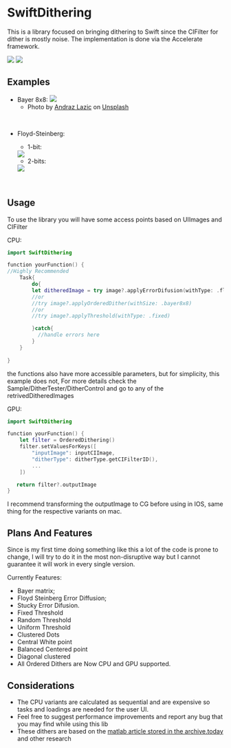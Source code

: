 # SwiftDithering

This is a library focused on bringing dithering to Swift since the CIFilter for dither is mostly noise.
The implementation is done via the Accelerate framework.  

[![](https://img.shields.io/endpoint?url=https%3A%2F%2Fswiftpackageindex.com%2Fapi%2Fpackages%2Flugalu%2FSwiftDithering%2Fbadge%3Ftype%3Dswift-versions)](https://swiftpackageindex.com/lugalu/SwiftDithering)
[![](https://img.shields.io/endpoint?url=https%3A%2F%2Fswiftpackageindex.com%2Fapi%2Fpackages%2Flugalu%2FSwiftDithering%2Fbadge%3Ftype%3Dplatforms)](https://swiftpackageindex.com/lugalu/SwiftDithering)
<br>
## Examples
- Bayer 8x8:
    <img src= "https://i.imgur.com/6CMZE2w.png"/>
    - Photo by <a href="https://unsplash.com/@andrazlazic?utm_source=unsplash&utm_medium=referral&utm_content=creditCopyText">Andraz Lazic</a> on <a href="https://unsplash.com/photos/5suzgCS6mIc?utm_source=unsplash&utm_medium=referral&utm_content=creditCopyText">Unsplash</a>
<br>

- Floyd-Steinberg:
    - 1-bit:
     <img src="https://i.imgur.com/tyzuqXu.png"/>
    <br>
    
    - 2-bits:
     <img src="https://i.imgur.com/UOo2bbZ.png"/>

<br>

## Usage
To use the library you will have some access points based on UIImages and CIFilter  

CPU:
```Swift
import SwiftDithering

function yourFunction() {
//Highly Recommended
    Task{
        do{
        let ditheredImage = try image?.applyErrorDifusion(withType: .floydSteinberg)
        //or
        //try image?.applyOrderedDither(withSize: .bayer8x8)
        //or
        //try image?.applyThreshold(withType: .fixed)

        }catch{
          //handle errors here
        }
    }
  
}
```
the functions also have more accessible parameters, but for simplicity, this example does not, For more details check the Sample/DitherTester/DitherControl and go to any of the retrivedDitheredImages  

GPU:
```Swift
import SwiftDithering

function yourFunction() {
    let filter = OrderedDithering()
    filter.setValuesForKeys([
        "inputImage": inputCIImage,
        "ditherType": ditherType.getCIFilterID(),
        ...
    ])

   return filter?.outputImage
}
```
I recommend transforming the outputImage to CG before using in IOS, same thing for the respective variants on mac.  

## Plans And Features
Since is my first time doing something like this a lot of the code is prone to change, I will try to do it in the most non-disruptive way but I cannot guarantee it will work in every single version.

Currently Features:
 - Bayer matrix;
 - Floyd Steinberg Error Diffusion;
 - Stucky Error Difusion.
 - Fixed Threshold
 - Random Threshold
 - Uniform Threshold
 - Clustered Dots
 - Central White point
 - Balanced Centered point
 - Diagonal clustered
 - All Ordered Dithers are Now CPU and GPU supported.  
 
 ## Considerations
* The CPU variants are calculated as sequential and are expensive so tasks and loadings are needed for the user UI.
* Feel free to suggest performance improvements and report any bug that you may find while using this lib
* These dithers are based on the [matlab article stored in the archive.today](https://archive.ph/71e9G) and other research
